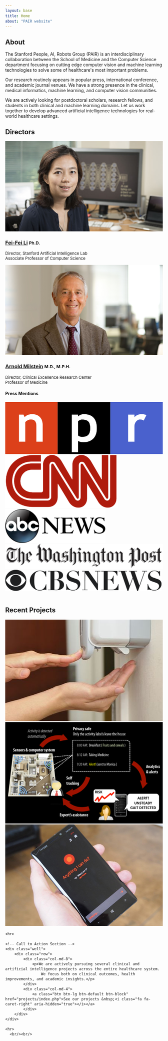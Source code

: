 ```yaml
---
layout: base
title: Home
about: "PAIR website"
---
```

<!-- Page Content -->
<div class="container-fluid">
  <div class="container">
    <div class="row mar-top-20">
      <div class="col-md-6 img-portfolio">
        <h2 class="page-header-dark">About</h2>
        <p>
            The Stanford People, AI, Robots Group (PAIR) is an interdisciplinary collaboration between
            the School of Medicine and the Computer Science department focusing on cutting edge
            computer vision and machine learning technologies to solve some of healthcare's most
            important problems.
        </p>
        <p>
            Our research routinely appears in popular press, international conference, and
            academic journal venues. We have a strong presence in the clinical, medical informatics,
            machine learning, and computer vision communities.
        </p>
        <p>
            We are actively looking for postdoctoral scholars, research fellows, and students in both clinical
            and machine learning domains. Let us work together to develop advanced artificial intelligence technologies for real-world healthcare settings.
        </p>
      </div>
        <div class="col-md-6 img-portfolio">
        <h2 class="page-header-dark">Directors</h2>
        <div class="row">
            <div class="col-md-6 img-portfolio">
                <a href="http://vision.stanford.edu/feifeili/" target="_blank">
                    <img class="img-responsive img-hover" src="img/people/700x400/feifei_li.png" alt="">
                </a>
                <h3><a href="http://vision.stanford.edu/feifeili/" target="_blank">Fei-Fei Li</a>
                    <small>Ph.D.</small>
                </h3>
                <p class="person-title" style="font-size: 13px">
                    Director, Stanford Artificial Intelligence Lab<br/>
                    Associate Professor of Computer Science</p>
            </div>
            <div class="col-md-6 img-portfolio">
                <a href="https://med.stanford.edu/profiles/arnold-milstein" target="_blank">
                    <img class="img-responsive img-hover" src="img/people/700x400/arnold_milstein.png" alt="">
                </a>
                <h3><a href="https://med.stanford.edu/profiles/arnold-milstein" target="_blank">Arnold Milstein</a>
                    <small>M.D., M.P.H.</small>
                </h3>
                <p class="person-title" style="font-size: 13px">
                    Director, Clinical Excellence Research Center<br/>
                    Professor of Medicine</p>
            </div>
        </div>
        </div>
    </div>
  </div>
</div>

<div class="container-fluid container-colored">
  <div class="container">
    <div class="row press-mention">
      <div class="col-md-12">
        <h4 class="text-center press-mention">Press Mentions</h4>
      </div>
      <div class="press-box">
        <a href="http://www.npr.org/sections/health-shots/2016/03/14/470404174/siri-and-other-phone-assistants-dont-always-help-in-a-crisis" target="_blank">
          <img class="press-logo" src="img/logos/npr.png"/>
        </a>
        <a href="http://www.cnn.com/2016/03/14/health/smartphone-responses-rape-violence/" target="_blank">
          <img class="press-logo" src="img/logos/cnn.png"/>
        </a>
        <a href="http://abcnews.go.com/Health/siri-digital-assistants-best-idea-health-safety-emergency/story?id=37635171" target="_blank">
          <img class="press-logo" src="img/logos/abc.png"/>
        </a>
        <a href="https://www.washingtonpost.com/national/health-science/heres-what-happens-when-you-ask-siri-about-rape-or-depression/2016/03/18/c8283852-ebb1-11e5-a6f3-21ccdbc5f74e_story.html" target="_blank">
          <img class="press-logo" src="img/logos/washington_post.png"/>
        </a>
        <a href="http://www.cbsnews.com/news/health-crisis-siri-and-cortana-may-not-have-your-back/" target="_blank">
          <img class="press-logo" src="img/logos/cbs.png">
        </a>
        <span class="stretch"></span>
      </div>​
    </div>
  </div>
</div>

  <div class="container">
    <!-- Portfolio Section -->
    <div class="row">
        <div class="col-lg-12">
            <h2 class="page-header">Recent Projects</h2>
        </div>
        <div class="col-md-4 col-sm-6">
            <a href="./projects/hand_hygiene/">
                <img class="img-responsive img-portfolio img-hover" src="./img/project_thumbs/hand_hygiene.png" alt="">
            </a>
        </div>
        <div class="col-md-4 col-sm-6">
            <a href="./projects/senior_care/">
              <img class="img-responsive img-portfolio img-hover" src="./img/project_thumbs/senior_wellbeing.png" alt="">
            </a>
        </div>
        <div class="col-md-4 col-sm-6">
            <a href="#">
              <img class="img-responsive img-portfolio img-hover" src="./img/project_thumbs/conversational_agents.png" alt="">
            </a>
        </div>
    </div>
    <!-- /.row -->


    <hr>

    <!-- Call to Action Section -->
    <div class="well">
        <div class="row">
            <div class="col-md-8">
                <p>We are actively pursuing several clinical and artificial intelligence projects across the entire healthcare system.
                    We focus both on clinical outcomes, health improvements, and academic insights.</p>
            </div>
            <div class="col-md-4">
                <a class="btn btn-lg btn-default btn-block" href="projects/index.php">See our projects &nbsp;<i class="fa fa-caret-right" aria-hidden="true"></i></a>
            </div>
        </div>
    </div>

    <hr>
      <br/><br/>
</div>
<!-- /.container -->
